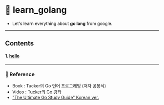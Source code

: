 # :mag_right: learn_golang

- Let's learn everything about **go lang** from google.

---
## Contents

#### 1. [hello](./1.hello)



---
### :mega: Reference

- Book : Tucker의 Go 언어 프로그래밍 (저자 공봉식)
- Video : [Tucker의 Go 강좌](https://www.youtube.com/watch?v=g4PyJ10CSr0&list=PLy-g2fnSzUTBHwuXkWQ834QHDZwLx6v6j)
- ["The Ultimate Go Study Guide" Korean ver.](https://ultimate-go-korean.gitbook.io/book/)